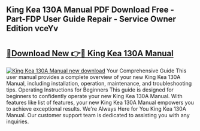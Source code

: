 ## King Kea 130A Manual PDF Download Free - Part-FDP User Guide Repair - Service Owner Edition vceYv

# <h2><a href="http://bc51235.oget.top/?id=King+Kea+130A+Manual">🔗Download New 👉🔴 King Kea 130A Manual</a></h2>

[![King Kea 130A Manual new download](https://i.imgur.com/5g1atiW.png)](http://bc51235.oget.top/?id=King+Kea+130A+Manual)
Your Comprehensive Guide This user manual provides a complete overview of your new King Kea 130A Manual, including installation, operation, maintenance, and troubleshooting tips. Operating Instructions for Beginners This guide is designed for beginners to confidently operate your new King Kea 130A Manual. With features like list of features, your new King Kea 130A Manual empowers you to achieve exceptional results. We're Always Here for You King Kea 130A Manual. Our customer support team is dedicated to assisting you with any inquiries.
